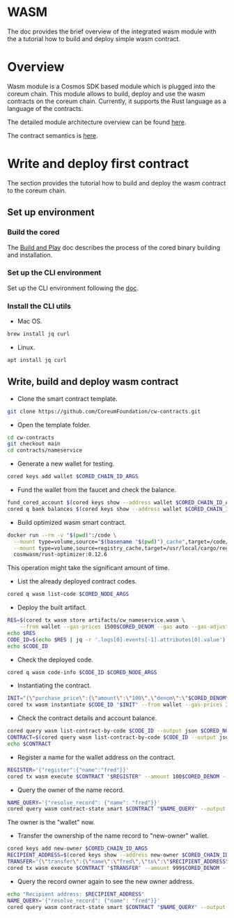 # WASM

The doc provides the brief overview of the integrated wasm module with the a tutorial how to build and deploy simple
wasm contract.

# Overview

Wasm module is a Cosmos SDK based module which is plugged into the coreum chain.
This module allows to build, deploy and use the wasm contracts on the coreum chain.
Currently, it supports the Rust language as a language of the contracts.

The detailed module architecture overview can be
found [here](https://docs.cosmwasm.com/docs/1.0/architecture/multichain).

The contract semantics is [here](https://docs.cosmwasm.com/docs/1.0/smart-contracts/contract-semantics).

# Write and deploy first contract

The section provides the tutorial how to build and deploy the wasm contract to the coreum chain.

## Set up environment

### Build the cored

The [Build and Play](https://github.com/CoreumFoundation/coreum/blob/master/README.md#build-and-play) doc describes the
process of the cored binary building and installation.

### Set up the CLI environment

Set up the CLI environment following the [doc](cli-env.md).

### Install the CLI utils

* Mac OS.

```bash
brew install jq curl
```

* Linux.

```bash
apt install jq curl
```

## Write, build and deploy wasm contract

* Clone the smart contract template.

```bash
git clone https://github.com/CoreumFoundation/cw-contracts.git
```

* Open the template folder.

```bash
cd cw-contracts
git checkout main
cd contracts/nameservice
```

* Generate a new wallet for testing.

```bash
cored keys add wallet $CORED_CHAIN_ID_ARGS
```

* Fund the wallet from the faucet and check the balance.

```bash
fund_cored_account $(cored keys show --address wallet $CORED_CHAIN_ID_ARGS)
cored q bank balances $(cored keys show --address wallet $CORED_CHAIN_ID_ARGS) $CORED_NODE_ARGS
```

* Build optimized wasm smart contract.

```bash
docker run --rm -v "$(pwd)":/code \
  --mount type=volume,source="$(basename "$(pwd)")_cache",target=/code/target \
  --mount type=volume,source=registry_cache,target=/usr/local/cargo/registry \
  cosmwasm/rust-optimizer:0.12.6
```

This operation might take the significant amount of time.

* List the already deployed contract codes.

```bash
cored q wasm list-code $CORED_NODE_ARGS
```

* Deploy the built artifact.

```bash
RES=$(cored tx wasm store artifacts/cw_nameservice.wasm \
    --from wallet --gas-prices 1500$CORED_DENOM --gas auto --gas-adjustment 1.3 -y -b block --output json $CORED_NODE_ARGS)
echo $RES    
CODE_ID=$(echo $RES | jq -r '.logs[0].events[-1].attributes[0].value')
echo $CODE_ID
```

* Check the deployed code.

```bash
cored q wasm code-info $CODE_ID $CORED_NODE_ARGS
```

* Instantiating the contract.

```bash
INIT="{\"purchase_price\":{\"amount\":\"100\",\"denom\":\"$CORED_DENOM\"},\"transfer_price\":{\"amount\":\"999\",\"denom\":\"$CORED_DENOM\"}}"
cored tx wasm instantiate $CODE_ID "$INIT" --from wallet --gas-prices 1500$CORED_DENOM --label "name service" -b block -y --no-admin $CORED_CHAIN_ID_ARGS
```

* Check the contract details and account balance.

```bash
cored query wasm list-contract-by-code $CODE_ID --output json $CORED_NODE_ARGS
CONTRACT=$(cored query wasm list-contract-by-code $CODE_ID --output json $CORED_NODE_ARGS | jq -r '.contracts[-1]')
echo $CONTRACT
```

* Register a name for the wallet address on the contract.

```bash
REGISTER='{"register":{"name":"fred"}}'
cored tx wasm execute $CONTRACT "$REGISTER" --amount 100$CORED_DENOM --from wallet --gas-prices 1500$CORED_DENOM -b block -y $CORED_NODE_ARGS
```

* Query the owner of the name record.

```bash
NAME_QUERY='{"resolve_record": {"name": "fred"}}'
cored query wasm contract-state smart $CONTRACT "$NAME_QUERY" --output json $CORED_NODE_ARGS
```
The owner is the "wallet" now.

* Transfer the ownership of the name record to "new-owner" wallet.

```bash
cored keys add new-owner $CORED_CHAIN_ID_ARGS
RECIPIENT_ADDRESS=$(cored keys show --address new-owner $CORED_CHAIN_ID_ARGS)
TRANSFER="{\"transfer\":{\"name\":\"fred\",\"to\":\"$RECIPIENT_ADDRESS\"}}"
cored tx wasm execute $CONTRACT "$TRANSFER" --amount 999$CORED_DENOM --from wallet --gas-prices 1500$CORED_DENOM -b block -y $CORED_NODE_ARGS
``` 

* Query the record owner again to see the new owner address.

```bash
echo "Recipient address: $RECIPIENT_ADDRESS"
NAME_QUERY='{"resolve_record": {"name": "fred"}}'
cored query wasm contract-state smart $CONTRACT "$NAME_QUERY" --output json $CORED_NODE_ARGS
```
